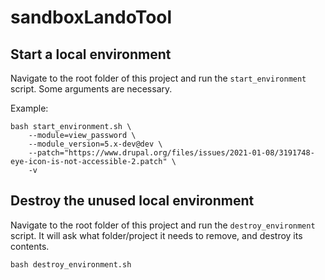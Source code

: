 # sandboxLandoTool

## Start a local environment

Navigate to the root folder of this project and run the `start_environment` script. Some arguments are necessary.

Example:

```
bash start_environment.sh \
    --module=view_password \
    --module_version=5.x-dev@dev \
    --patch="https://www.drupal.org/files/issues/2021-01-08/3191748-eye-icon-is-not-accessible-2.patch" \
    -v
```

## Destroy the unused local environment

Navigate to the root folder of this project and run the `destroy_environment` script. It will ask what folder/project it needs to remove, and destroy its contents.

```
bash destroy_environment.sh
```
